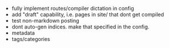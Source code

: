  - fully implement routes/compiler dictation in config
 - add "draft" capability, i.e. pages in site/ that dont get compiled
 - test non-markdown posting
 - dont auto-gen indices. make that specified in the config.
 - metadata
 - tags/categories
